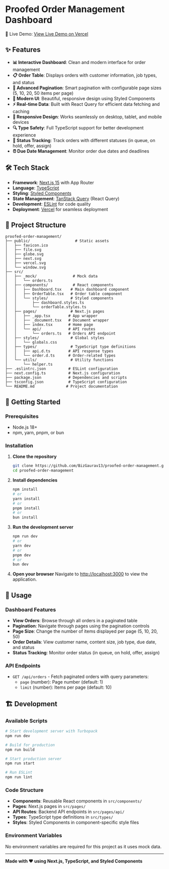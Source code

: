# Proofed Order Management Dashboard

🚀 Live Demo: [View Live Demo on Vercel](https://proofed-order-management.vercel.app)

## ✨ Features

- **📊 Interactive Dashboard**: Clean and modern interface for order management
- **📋 Order Table**: Displays orders with customer information, job types, and status
- **🔢 Advanced Pagination**: Smart pagination with configurable page sizes (5, 10, 20, 50 items per page)
- **🎨 Modern UI**: Beautiful, responsive design using Styled Components
- **⚡ Real-time Data**: Built with React Query for efficient data fetching and caching
- **📱 Responsive Design**: Works seamlessly on desktop, tablet, and mobile devices
- **🔍 Type Safety**: Full TypeScript support for better development experience
- **🎯 Status Tracking**: Track orders with different statuses (in queue, on hold, offer, assign)
- **⏰ Due Date Management**: Monitor order due dates and deadlines

## 🛠️ Tech Stack

- **Framework**: [Next.js 15](https://nextjs.org/) with App Router
- **Language**: [TypeScript](https://www.typescriptlang.org/)
- **Styling**: [Styled Components](https://styled-components.com/)
- **State Management**: [TanStack Query](https://tanstack.com/query) (React Query)
- **Development**: [ESLint](https://eslint.org/) for code quality
- **Deployment**: [Vercel](https://vercel.com/) for seamless deployment

## 📁 Project Structure

```
proofed-order-management/
├── public/                    # Static assets
│   ├── favicon.ico
│   ├── file.svg
│   ├── globe.svg
│   ├── next.svg
│   ├── vercel.svg
│   └── window.svg
├── src/
│   ├── _mock/                # Mock data
│   │   └── orders.ts
│   ├── components/           # React components
│   │   ├── Dashboard.tsx    # Main dashboard component
│   │   ├── OrderTable.tsx   # Order table component
│   │   └── styles/          # Styled components
│   │       ├── dashboard.styles.ts
│   │       └── orderTable.styles.ts
│   ├── pages/               # Next.js pages
│   │   ├── _app.tsx        # App wrapper
│   │   ├── _document.tsx   # Document wrapper
│   │   ├── index.tsx       # Home page
│   │   └── api/            # API routes
│   │       └── orders.ts   # Orders API endpoint
│   ├── styles/              # Global styles
│   │   └── globals.css
│   ├── types/               # TypeScript type definitions
│   │   ├── api.d.ts        # API response types
│   │   └── order.d.ts      # Order-related types
│   └── utils/               # Utility functions
│       └── helper.ts
├── .eslintrc.json          # ESLint configuration
├── next.config.ts          # Next.js configuration
├── package.json            # Dependencies and scripts
├── tsconfig.json           # TypeScript configuration
└── README.md              # Project documentation
```

## 🚀 Getting Started

### Prerequisites

- Node.js 18+ 
- npm, yarn, pnpm, or bun

### Installation

1. **Clone the repository**
   ```bash
   git clone https://github.com/BizGaurav13/proofed-order-management.git
   cd proofed-order-management
   ```

2. **Install dependencies**
   ```bash
   npm install
   # or
   yarn install
   # or
   pnpm install
   # or
   bun install
   ```

3. **Run the development server**
   ```bash
   npm run dev
   # or
   yarn dev
   # or
   pnpm dev
   # or
   bun dev
   ```

4. **Open your browser**
   Navigate to [http://localhost:3000](http://localhost:3000) to view the application.

## 📖 Usage

### Dashboard Features

- **View Orders**: Browse through all orders in a paginated table
- **Pagination**: Navigate through pages using the pagination controls
- **Page Size**: Change the number of items displayed per page (5, 10, 20, 50)
- **Order Details**: View customer name, content size, job type, due date, and status
- **Status Tracking**: Monitor order status (in queue, on hold, offer, assign)

### API Endpoints

- `GET /api/orders` - Fetch paginated orders with query parameters:
  - `page` (number): Page number (default: 1)
  - `limit` (number): Items per page (default: 10)

## 🏗️ Development

### Available Scripts

```bash
# Start development server with Turbopack
npm run dev

# Build for production
npm run build

# Start production server
npm run start

# Run ESLint
npm run lint
```

### Code Structure

- **Components**: Reusable React components in `src/components/`
- **Pages**: Next.js pages in `src/pages/`
- **API Routes**: Backend API endpoints in `src/pages/api/`
- **Types**: TypeScript type definitions in `src/types/`
- **Styles**: Styled Components in component-specific style files

### Environment Variables

No environment variables are required for this project as it uses mock data.

---

**Made with ❤️ using Next.js, TypeScript, and Styled Components**

